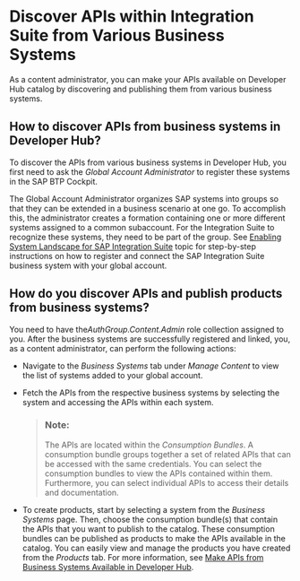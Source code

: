 <!-- loio0cea56f28514435ab3d61c2416ca9170 -->

# Discover APIs within Integration Suite from Various Business Systems

As a content administrator, you can make your APIs available on Developer Hub catalog by discovering and publishing them from various business systems.



<a name="loio0cea56f28514435ab3d61c2416ca9170__section_ccw_5tx_gbc"/>

## How to discover APIs from business systems in Developer Hub?

To discover the APIs from various business systems in Developer Hub, you first need to ask the *Global Account Administrator* to register these systems in the SAP BTP Cockpit.

The Global Account Administrator organizes SAP systems into groups so that they can be extended in a business scenario at one go. To accomplish this, the administrator creates a formation containing one or more different systems assigned to a common subaccount. For the Integration Suite to recognize these systems, they need to be part of the group. See [Enabling System Landscape for SAP Integration Suite](https://help.sap.com/docs/btp/sap-business-technology-platform/enabling-system-landscape-for-sap-integration-suite) topic for step-by-step instructions on how to register and connect the SAP Integration Suite business system with your global account.



<a name="loio0cea56f28514435ab3d61c2416ca9170__section_kcb_k5x_gbc"/>

## How do you discover APIs and publish products from business systems?

You need to have the*AuthGroup.Content.Admin* role collection assigned to you. After the business systems are successfully registered and linked, you, as a content administrator, can perform the following actions:

-   Navigate to the *Business Systems* tab under *Manage Content* to view the list of systems added to your global account.

-   Fetch the APIs from the respective business systems by selecting the system and accessing the APIs within each system.

    > ### Note:  
    > The APIs are located within the *Consumption Bundles*. A consumption bundle groups together a set of related APIs that can be accessed with the same credentials. You can select the consumption bundles to view the APIs contained within them. Furthermore, you can select individual APIs to access their details and documentation.

-   To create products, start by selecting a system from the *Business Systems* page. Then, choose the consumption bundle\(s\) that contain the APIs that you want to publish to the catalog. These consumption bundles can be published as products to make the APIs available in the catalog. You can easily view and manage the products you have created from the *Products* tab. For more information, see [Make APIs from Business Systems Available in Developer Hub](make-apis-from-business-systems-available-in-developer-hub-08aff91.md).


